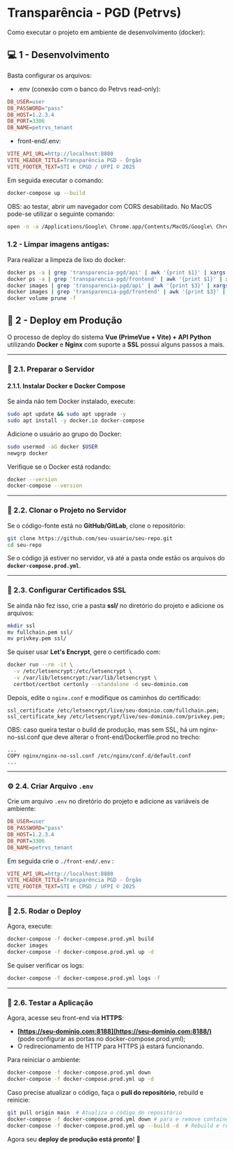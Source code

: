 # Transparência - PGD (Petrvs)

Como executar o projeto em ambiente de desenvolvimento (docker):


## 💻 1 -  Desenvolvimento

Basta configurar os arquivos:

 - .env (conexão com o banco do Petrvs read-only):
 
 ```ini
DB_USER=user
DB_PASSWORD="pass"
DB_HOST=1.2.3.4
DB_PORT=3306
DB_NAME=petrvs_tenant
```

 
 - front-end/.env:
 
```ini
VITE_API_URL=http://localhost:8880
VITE_HEADER_TITLE=Transparência PGD - Órgão
VITE_FOOTER_TEXT=STI e CPGD / UFPI © 2025
```

 Em seguida executar o comando:

```sh
docker-compose up --build
```

OBS: ao testar, abrir um navegador com CORS desabilitado. No MacOS pode-se utilizar o seguinte comando:

```sh
open -n -a /Applications/Google\ Chrome.app/Contents/MacOS/Google\ Chrome --args --user-data-dir="/tmp/chrome_dev_test" --disable-web-security
```

### 1.2 - Limpar imagens antigas:

Para realizar a limpeza de lixo do docker:

```sh
docker ps -a | grep 'transparencia-pgd/api' | awk '{print $1}' | xargs docker rm -f
docker ps -a | grep 'transparencia-pgd/frontend' | awk '{print $1}' | xargs docker rm -f
docker images | grep 'transparencia-pgd/api' | awk '{print $3}' | xargs docker rmi -f
docker images | grep 'transparencia-pgd/frontend' | awk '{print $3}' | xargs docker rmi -f
docker volume prune -f

```


## 🚀 2 - Deploy em Produção

O processo de deploy do sistema **Vue (PrimeVue + Vite) + API Python** utilizando **Docker** e **Nginx** com suporte a **SSL** possui alguns passos a mais.

----------

### 🚧 2.1. Preparar o Servidor

#### 2.1.1. Instalar Docker e Docker Compose

Se ainda não tem Docker instalado, execute:

```sh
sudo apt update && sudo apt upgrade -y
sudo apt install -y docker.io docker-compose

```

Adicione o usuário ao grupo do Docker:

```sh
sudo usermod -aG docker $USER
newgrp docker

```

Verifique se o Docker está rodando:

```sh
docker --version
docker-compose --version

```

----------

### 📂 2.2. Clonar o Projeto no Servidor

Se o código-fonte está no **GitHub/GitLab**, clone o repositório:

```sh
git clone https://github.com/seu-usuario/seu-repo.git
cd seu-repo

```

Se o código já estiver no servidor, vá até a pasta onde estão os arquivos do **`docker-compose.prod.yml`**.

----------

### 🔐 2.3. Configurar Certificados SSL

Se ainda não fez isso, crie a pasta **ssl/** no diretório do projeto e adicione os arquivos:

```sh
mkdir ssl
mv fullchain.pem ssl/
mv privkey.pem ssl/

```

Se quiser usar **Let's Encrypt**, gere o certificado com:

```sh
docker run --rm -it \
  -v /etc/letsencrypt:/etc/letsencrypt \
  -v /var/lib/letsencrypt:/var/lib/letsencrypt \
  certbot/certbot certonly --standalone -d seu-dominio.com

```

Depois, edite o `nginx.conf` e modifique os caminhos do certificado:

```nginx
ssl_certificate /etc/letsencrypt/live/seu-dominio.com/fullchain.pem;
ssl_certificate_key /etc/letsencrypt/live/seu-dominio.com/privkey.pem;

```

OBS: caso queira testar o build de produção, mas sem SSL, há um nginx-no-ssl.conf que deve alterar o front-end/Dockerfile.prod no trecho:

```nginx
...
COPY nginx/nginx-no-ssl.conf /etc/nginx/conf.d/default.conf
...

```

----------

### ⚙️ 2.4. Criar Arquivo `.env`

Crie um arquivo `.env` no diretório do projeto e adicione as variáveis de ambiente:

```ini
DB_USER=user
DB_PASSWORD="pass"
DB_HOST=1.2.3.4
DB_PORT=3306
DB_NAME=petrvs_tenant
```

Em seguida crie o `./front-end/.env` :

```ini
VITE_API_URL=http://localhost:8880
VITE_HEADER_TITLE=Transparência PGD - Órgão
VITE_FOOTER_TEXT=STI e CPGD / UFPI © 2025
```

----------

### 🚀 2.5. Rodar o Deploy

Agora, execute:

```sh
docker-compose -f docker-compose.prod.yml build
docker images
docker-compose -f docker-compose.prod.yml up -d

```

Se quiser verificar os logs:

```sh
docker-compose -f docker-compose.prod.yml logs -f

```

----------

### 🔎 2.6. Testar a Aplicação

Agora, acesse seu front-end via **HTTPS**:

-   **[https://seu-dominio.com:8188](https://seu-dominio.com:8188/)** (pode configurar as portas no docker-compose.prod.yml);
-   O redirecionamento de HTTP para HTTPS já estará funcionando.

Para reiniciar o ambiente:

```sh
docker-compose -f docker-compose.prod.yml down
docker-compose -f docker-compose.prod.yml up -d

```

Caso precise atualizar o código, faça o **pull do repositório**, rebuild e reinicie:

```sh
git pull origin main  # Atualiza o código do repositório
docker-compose -f docker-compose.prod.yml down # para e remove containers anteriores do projeto
docker-compose -f docker-compose.prod.yml up --build -d  # Rebuild e restart

```

Agora seu **deploy de produção está pronto**! 🚀